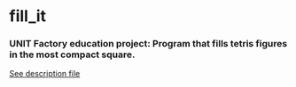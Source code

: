 # fill_it
### UNIT Factory education project: Program that fills tetris figures in the most compact square.

[See description file](https://github.com/KostyaBovt/fill_it/blob/master/resources/fillit.en.pdf)
